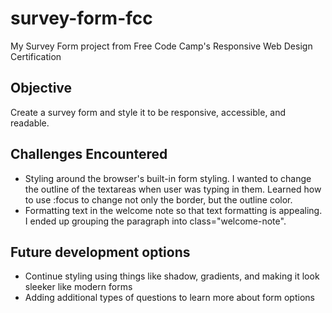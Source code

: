 # survey-form-fcc
My Survey Form project from Free Code Camp's Responsive Web Design Certification

## Objective
Create a survey form and style it to be responsive, accessible, and readable.

## Challenges Encountered
- Styling around the browser's built-in form styling. I wanted to change the outline of the textareas when user was typing in them. Learned how to use :focus to change not only the border, but the outline color.
- Formatting text in the welcome note so that text formatting is appealing. I ended up grouping the paragraph into class="welcome-note".

## Future development options
- Continue styling using things like shadow, gradients, and making it look sleeker like modern forms
- Adding additional types of questions to learn more about form options

